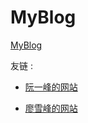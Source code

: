 # MyBlog  
[MyBlog](Relyonyou.github.io)

友链 :

- [阮一峰的网站](http://www.ruanyifeng.com)

- [廖雪峰的网站](https://www.liaoxuefeng.com)
